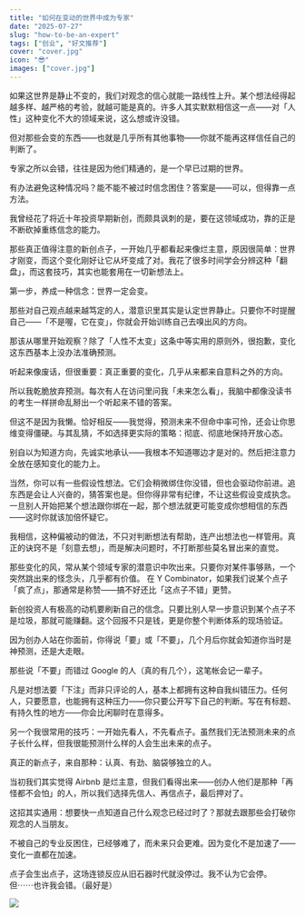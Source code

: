 ```yaml
---
title: "如何在变动的世界中成为专家"
date: "2025-07-27"
slug: "how-to-be-an-expert"
tags: ["创业", "好文推荐"]
cover: "cover.jpg"
icon: "😎"
images: ["cover.jpg"]
---
```

如果这世界是静止不变的，我们对观念的信心就能一路线性上升。某个想法经得起越多样、越严格的考验，就越可能是真的。许多人其实默默相信这一点——对「人性」这种变化不大的领域来说，这么想或许没错。



但对那些会变的东西——也就是几乎所有其他事物——你就不能再这样信任自己的判断了。



专家之所以会错，往往是因为他们精通的，是一个早已过期的世界。



有办法避免这种情况吗？能不能不被过时信念困住？答案是——可以，但得靠一点方法。



我曾经花了将近十年投资早期新创，而颇具讽刺的是，要在这领域成功，靠的正是不断砍掉重练信念的能力。



那些真正值得注意的新创点子，一开始几乎都看起来像烂主意，原因很简单：世界才刚变，而这个变化刚好让它从坏变成了对。我花了很多时间学会分辨这种「翻盘」，而这套技巧，其实也能套用在一切新想法上。



第一步，养成一种信念：世界一定会变。



那些对自己观点越来越笃定的人，潜意识里其实是认定世界静止。只要你不时提醒自己——「不是喔，它在变」，你就会开始训练自己去嗅出风的方向。



那该从哪里开始观察？除了「人性不太变」这条中等实用的原则外，很抱歉，变化这东西基本上没办法准确预测。



听起来像废话，但很重要：真正重要的变化，几乎从来都来自意料之外的方向。



所以我乾脆放弃预测。每次有人在访问里问我「未来怎么看」，我脑中都像没读书的考生一样拼命乱掰出一个听起来不错的答案。



但这不是因为我懒。恰好相反——我觉得，预测未来不但命中率可怜，还会让你思维变得僵硬。与其乱猜，不如选择更实际的策略：彻底、彻底地保持开放心态。



别自以为知道方向，先诚实地承认——我根本不知道哪边才是对的。然后把注意力全放在感知变化的能力上。



当然，你可以有一些假设性想法。它们会稍微绑住你没错，但也会驱动你前进。追东西是会让人兴奋的，猜答案也是。但你得非常有纪律，不让这些假设变成执念。
一旦别人开始把某个想法跟你绑在一起，那个想法就更可能变成你想相信的东西——这时你就该加倍怀疑它。



我相信，这种偏被动的做法，不只对判断想法有帮助，连产出想法也一样管用。真正的诀窍不是「刻意去想」，而是解决问题时，不打断那些莫名冒出来的直觉。



那些变化的风，常从某个领域专家的潜意识中吹出来。只要你对某件事够熟，一个突然跳出来的怪念头，几乎都有价值。
在 Y Combinator，如果我们说某个点子「疯了点」，那通常是称赞——搞不好还比「这点子不错」更赞。



新创投资人有极高的动机要刷新自己的信念。只要比别人早一步意识到某个点子不是垃圾，那就可能赚翻。这个回报不只是钱，更是你整个判断体系的现场验证。



因为创办人站在你面前，你得说「要」或「不要」，几个月后你就会知道你当时是神预测，还是大走眼。



那些说「不要」而错过 Google 的人（真的有几个），这笔帐会记一辈子。



凡是对想法要「下注」而非只评论的人，基本上都拥有这种自我纠错压力。任何人，只要愿意，也能拥有这种压力——你只要公开写下自己的判断。写在有标题、有持久性的地方——你会比闲聊时在意得多。



另一个我很常用的技巧：一开始先看人，不先看点子。虽然我们无法预测未来的点子长什么样，但我很能预测什么样的人会生出未来的点子。



真正的新点子，来自那种：认真、有劲、脑袋够独立的人。



当初我们其实觉得 Airbnb 是烂主意，但我们看得出来——创办人他们是那种「再怪都不会怕」的人，所以我们选择先信人、再信点子，最后押对了。



这招其实通用：想要快一点知道自己什么观念已经过时了？那就去跟那些会打破你观念的人当朋友。



不被自己的专业反困住，已经够难了，而未来只会更难。因为变化不是加速了——变化一直都在加速。



点子会生出点子，这场连锁反应从旧石器时代就没停过。我不认为它会停。
但⋯⋯也许我会错。（最好是）




![](https://prod-files-secure.s3.us-west-2.amazonaws.com/112d0858-5090-4d34-a606-b75eb8d65fd2/46476355-9cf3-4e99-9b7a-3531bc426380/1000202064.png?X-Amz-Algorithm=AWS4-HMAC-SHA256&X-Amz-Content-Sha256=UNSIGNED-PAYLOAD&X-Amz-Credential=ASIAZI2LB466ZA3ZE4J5%2F20250830%2Fus-west-2%2Fs3%2Faws4_request&X-Amz-Date=20250830T141045Z&X-Amz-Expires=3600&X-Amz-Security-Token=IQoJb3JpZ2luX2VjEHoaCXVzLXdlc3QtMiJHMEUCIHl75khiZk5uFoj5TWQ4%2Bp7KpoXp3Tg3lSrSR1%2BQNPFbAiEArO3JapQrPzj0mWhLCQWcEwVPQoCZJUShkPSh94s4IKcqiAQI0%2F%2F%2F%2F%2F%2F%2F%2F%2F%2F%2FARAAGgw2Mzc0MjMxODM4MDUiDLamHgual3mE7ynziircAxyfzR6nqGG25loR9CYgHF%2FfniICpwo8V7nPhAfP9AxZEvTwMH9ruKBxfhImAgwSHJhsXgPdhKvXkuyi9tIajsyVxeQcDkrNo9FeNNaLeRl1ycanGh58CvJ3o%2BCySeXPOoFwpfvWXEWrsRHTf367r43UJ7neEpkdQv%2FaVEoSA2YuHr4xq4b6JCJPVRhW9%2Fs9tdYBYnM4S6Htsm9cEg1i286nIZoE4NkGTSlMkun54d0bt6EP4S1oy4%2F6fp0WlbKAxBKSp76G7UVMroHWlQpcrAD4wU%2Bw3nX%2BCx%2F1wXTy%2Btg56iX9KHBOzI5z8Ljand%2BqjE%2F0Gaw6MG3sI4CtFJKwseVjJMDFf8JgBCP35SO9CV%2BJHXIC9AjLUbyOe4QAMg22w3ZOsHMh%2FlslXe38dvkXcHfwHbk11DhStpZf%2FPO%2FPM9XIi59Dj72cHHB48uwh%2Fh2h9wiJ61wl6mpqsh9VtZ6Ni%2Ff391WNcZIL07rzVQNhXeotPuXz6%2FezPIHjq0kK%2Bky56NYyywNnjx8M6mA7F71xN4mgYXjrns8%2F0zZILsDpl2U9QI1QibgL2JLvgxIoCGeO9nI14Fht%2Fe4nUmnAtSk1wVw70imEF4lrSCKLF7IN7x4xunZsB%2Fus2j9ZLUaMMGYy8UGOqUBMo1F0Qn3vqnTv1vNACTRyioTtMyx1rCn9pkMl2lJA6dEEMCo5%2Fn7SrBTZ9bGsFc%2FZrprMyDAiXR%2F51Nhj8zQEdNXibZEM%2B7RCPbM6NNjrY1ixcyPkir0Z3fHFJOqgKHznB7z6WjubonMXlcxH%2BGkrInJcbKiWwFr%2B%2F9pjnxuSTP5ZOmwo8UuxhghM2%2Br0FZpHpRb6y19YBa%2FonooD%2FUFID7NE1EL&X-Amz-Signature=1da9950fe717c90e94597f856085b865380370c112a6181f1de5bf5fdf4301f4&X-Amz-SignedHeaders=host&x-amz-checksum-mode=ENABLED&x-id=GetObject)

